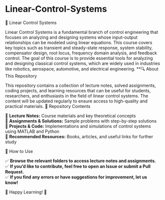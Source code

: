 # Linear-Control-Systems
📌 Linear Control Systems

Linear Control Systems is a fundamental branch of control engineering that focuses on analyzing and designing systems whose input-output relationships can be modeled using linear equations. This course covers key topics such as transient and steady-state response, system stability, compensator design, root locus, frequency domain analysis, and feedback control. The goal of this course is to provide essential tools for analyzing and designing classical control systems, which are widely used in industries like robotics, aerospace, automotive, and electrical engineering.
**🔍 About This Repository

This repository contains a collection of lecture notes, solved assignments, coding projects, and learning resources that can be useful for students, researchers, and enthusiasts in the field of linear control systems. The content will be updated regularly to ensure access to high-quality and practical materials.
📂 Repository Contents

🔹 **Lecture Notes:** Course materials and key theoretical concepts  
🔹 **Assignments & Solutions:** Sample problems with step-by-step solutions  
🔹 **Projects & Code:** Implementations and simulations of control systems using MATLAB and Python  
🔹 **Recommended Resources:** Books, articles, and useful links for further study  

🚀 How to Use

✅ **Browse the relevant folders to access lecture notes and assignments.**  
✅ **If you’d like to contribute, feel free to open an Issue or submit a Pull Request.**  
✅ **If you find any errors or have suggestions for improvement, let us know!**  

📌 Happy Learning! 🚀
